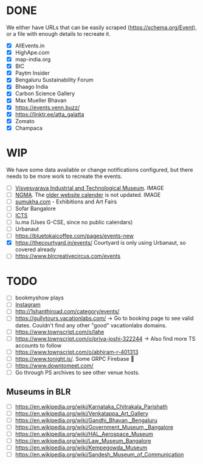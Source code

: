 # DONE

We either have URLs that can be easily scraped (https://schema.org/Event), or a file with enough details to recreate it.

- [x] AllEvents.in
- [x] HighApe.com
- [x] map-india.org
- [x] BIC
- [x] Paytm Insider
- [x] Bengaluru Sustainability Forum
- [x] Bhaago India
- [x] Carbon Science Gallery
- [x] Max Mueller Bhavan
- [x] https://events.venn.buzz/
- [x] https://linktr.ee/atta_galatta
- [x] Zomato
- [x] Champaca

# WIP

We have some data available or change notifications configured, but there needs to be more work to recreate the events.

- [ ] [Visvesvaraya Industrial and Technological Museum](https://www.vismuseum.gov.in/special_events/upcoming-events-2/). IMAGE
- [ ] [NGMA](https://sites.google.com/view/ngmaindia/events). The [older website calender](http://www.ngmaindia.gov.in/ngma_bangaluru_calendar.asp) is not updated. IMAGE
- [ ] [sumukha.com](https://sumukha.com)  - Exhibitions and Art Fairs
- [ ] Sofar Bangalore
- [ ] [ICTS](https://www.icts.res.in/current-and-upcoming-events)
- [ ] lu.ma (Uses G-CSE, since no public calendars)
- [ ] Urbanaut
- [ ] https://bluetokaicoffee.com/pages/events-new
- [x] https://thecourtyard.in/events/ Courtyard is only using Urbanaut, so covered already
- [ ] https://www.blrcreativecircus.com/events

# TODO

- [ ] bookmyshow plays
- [ ] [Instagram](instagram.txt)
- [ ] http://1shanthiroad.com/category/events/
- [ ] https://gullytours.vacationlabs.com/ -> Go to booking page to see valid dates. Couldn't find any other "good" vacationlabs domains.
- [ ] https://www.townscript.com/o/lahe
- [ ] https://www.townscript.com/o/priya-joshi-322244 -> Also find more TS accounts to follow
- [ ] https://www.townscript.com/o/abhiram-r-401313
- [ ] https://www.tonight.is/. Some GRPC Firebase :poop:
- [ ] https://www.downtomeet.com/
- [ ] Go through PS archives to see other venue hosts.

## Museums in BLR
- [ ] https://en.wikipedia.org/wiki/Karnataka_Chitrakala_Parishath
- [ ] https://en.wikipedia.org/wiki/Venkatappa_Art_Gallery
- [ ] https://en.wikipedia.org/wiki/Gandhi_Bhavan,_Bengaluru
- [ ] https://en.wikipedia.org/wiki/Government_Museum,_Bangalore
- [ ] https://en.wikipedia.org/wiki/HAL_Aerospace_Museum
- [ ] https://en.wikipedia.org/wiki/Law_Museum_Bangalore
- [ ] https://en.wikipedia.org/wiki/Kempegowda_Museum
- [ ] https://en.wikipedia.org/wiki/Sandesh_Museum_of_Communication